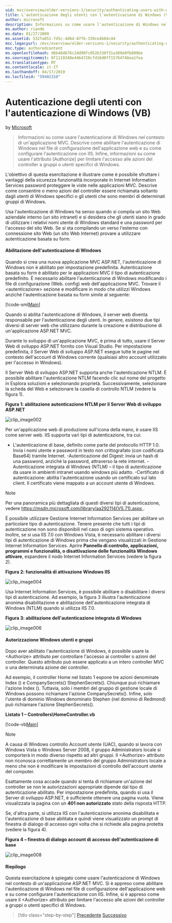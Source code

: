 ```yaml
---
uid: mvc/overview/older-versions-1/security/authenticating-users-with-windows-authentication-vb
title: L'autenticazione degli utenti con l'autenticazione di Windows (VB) | Microsoft Docs
author: microsoft
description: Informazioni su come usare l'autenticazione di Windows nel contesto di un'applicazione MVC. Descrive come abilitare l'autenticazione di Windows all'interno di co web dell'applicazione...
ms.author: riande
ms.date: 01/27/2009
ms.assetid: 532fa051-7d5c-4d6d-87f6-339ce4b84c44
msc.legacyurl: /mvc/overview/older-versions-1/security/authenticating-users-with-windows-authentication-vb
msc.type: authoredcontent
ms.openlocfilehash: d6b48d676c2dd90fc052b338f31a389e0fb809be
ms.sourcegitcommit: 0f1119340e4464720cfd16d0ff15764746ea1fea
ms.translationtype: MT
ms.contentlocale: it-IT
ms.lasthandoff: 04/17/2019
ms.locfileid: "59402310"
---
```

# <a name="authenticating-users-with-windows-authentication-vb"></a>Autenticazione degli utenti con l'autenticazione di Windows (VB)

by [Microsoft](https://github.com/microsoft)

> Informazioni su come usare l'autenticazione di Windows nel contesto di un'applicazione MVC. Descrive come abilitare l'autenticazione di Windows nel file di configurazione dell'applicazione web e su come configurare l'autenticazione con IIS. Infine, informazioni su come usare l'attributo [Authorize] per limitare l'accesso alle azioni del controller a gruppi o utenti specifici di Windows.


L'obiettivo di questa esercitazione è illustrare come è possibile sfruttare i vantaggi della sicurezza funzionalità incorporate in Internet Information Services password proteggere le viste nelle applicazioni MVC. Descrive come consentire o meno azioni del controller essere richiamata soltanto dagli utenti di Windows specifici o gli utenti che sono membri di determinati gruppi di Windows.

Usa l'autenticazione di Windows ha senso quando si compila un sito Web aziendale interno (un sito intranet) e si desidera che gli utenti siano in grado di utilizzare i relativi nomi utente di Windows standard e una password per l'accesso del sito Web. Se si sta compilando un verso l'esterno con connessione sito Web (un sito Web Internet) provare a utilizzare autenticazione basata su form.

#### <a name="enabling-windows-authentication"></a>Abilitazione dell'autenticazione di Windows

Quando si crea una nuova applicazione MVC ASP.NET, l'autenticazione di Windows non è abilitato per impostazione predefinita. Autenticazione basata su form è abilitato per le applicazioni MVC il tipo di autenticazione predefinito. È necessario abilitare l'autenticazione di Windows modificando i file di configurazione (Web. config) web dell'applicazione MVC. Trovare il &lt;autenticazione&gt; sezione e modificare in modo che utilizzi Windows anziché l'autenticazione basata su form simile al seguente:

[!code-xml[Main](authenticating-users-with-windows-authentication-vb/samples/sample1.xml)]

Quando si abilita l'autenticazione di Windows, il server web diventa responsabile per l'autenticazione degli utenti. In genere, esistono due tipi diversi di server web che utilizzano durante la creazione e distribuzione di un'applicazione ASP.NET MVC.

Durante lo sviluppo di un'applicazione MVC, è prima di tutto, usare il Server Web di sviluppo ASP.NET fornito con Visual Studio. Per impostazione predefinita, il Server Web di sviluppo ASP.NET esegue tutte le pagine nel contesto dell'account di Windows corrente (qualsiasi altro account utilizzato per l'accesso in Windows).

Il Server Web di sviluppo ASP.NET supporta anche l'autenticazione NTLM. È possibile abilitare l'autenticazione NTLM facendo clic sul nome del progetto in Esplora soluzioni e selezionando proprietà. Successivamente, selezionare la scheda del Web e selezionare la casella di controllo NTLM (vedere la figura 1).

**Figura 1: abilitazione autenticazione NTLM per il Server Web di sviluppo ASP.NET**

![clip_image002](authenticating-users-with-windows-authentication-vb/_static/image1.jpg)

Per un'applicazione web di produzione sull'icona della mano, è usare IIS come server web. IIS supporta vari tipi di autenticazione, tra cui:

- L'autenticazione di base, definito come parte del protocollo HTTP 1.0. Invia i nomi utente e password in testo non crittografato (con codificata Base64) tramite Internet. -Autenticazione del Digest: invia un hash di una password, anziché la password, attraverso la rete internet. -Autenticazione integrata di Windows (NTLM) – il tipo di autenticazione da usare in ambienti intranet usando windows più adatto. -Certificato di autenticazione: abilita l'autenticazione usando un certificato sul lato client. Il certificato viene mappato a un account utente di Windows.

> [!NOTE] 
> 
> Per una panoramica più dettagliata di questi diversi tipi di autenticazione, vedere [ https://msdn.microsoft.com/library/aa292114(VS.71).aspx ](https://msdn.microsoft.com/library/aa292114(VS.71).aspx).


È possibile utilizzare Gestione Internet Information Services per abilitare un particolare tipo di autenticazione. Tenere presente che tutti i tipi di autenticazione non sono disponibili nel caso di ogni sistema operativo. Inoltre, se si usa IIS 7.0 con Windows Vista, è necessario abilitare i diversi tipi di autenticazione di Windows prima che vengano visualizzati in Gestione Internet Information Services. Aprire **Pannello di controllo, applicazioni, programmi e funzionalità, o disattivazione delle funzionalità Windows attivare**, espandere il nodo Internet Information Services (vedere la figura 2).

**Figura 2: funzionalità di attivazione Windows IIS**

![clip_image004](authenticating-users-with-windows-authentication-vb/_static/image2.jpg)

Usa Internet Information Services, è possibile abilitare o disabilitare i diversi tipi di autenticazione. Ad esempio, la figura 3 illustra l'autenticazione anonima disabilitazione e abilitazione dell'autenticazione integrata di Windows (NTLM) quando si utilizza IIS 7.0.

**Figura 3: abilitazione dell'autenticazione integrata di Windows**

![clip_image006](authenticating-users-with-windows-authentication-vb/_static/image3.jpg)

#### <a name="authorizing-windows-users-and-groups"></a>Autorizzazione Windows utenti e gruppi

Dopo aver abilitato l'autenticazione di Windows, è possibile usare la &lt;Authorize&gt; attributo per controllare l'accesso ai controller o azioni del controller. Questo attributo può essere applicato a un intero controller MVC o una determinata azione del controller.

Ad esempio, il controller Home nel listato 1 espone tre azioni denominate Index () e CompanySecrets() StephenSecrets(). Chiunque può richiamare l'azione Index (). Tuttavia, solo i membri del gruppo di gestione locale di Windows possono richiamare l'azione CompanySecrets(). Infine, solo l'utente di dominio Windows denominato Stephen (nel dominio di Redmond) può richiamare l'azione StephenSecrets().

**Listato 1 – Controllers\HomeController.vb**

[!code-vb[Main](authenticating-users-with-windows-authentication-vb/samples/sample2.vb)]

> [!NOTE]
> A causa di Windows controllo Account utente (UAC), quando si lavora con Windows Vista o Windows Server 2008, il gruppo Administrators locale si comporterà in modo diverso rispetto ad altri gruppi. Il &lt;Authorize&gt; attributo non riconosca correttamente un membro del gruppo Administrators locale a meno che non è modificare le impostazioni di controllo dell'account utente del computer.


Esattamente cosa accade quando si tenta di richiamare un'azione del controller se non le autorizzazioni appropriate dipende dal tipo di autenticazione abilitato. Per impostazione predefinita, quando si usa il Server di sviluppo ASP.NET, è sufficiente ottenere una pagina vuota. Viene visualizzata la pagina con un **401 non autorizzato** stato della risposta HTTP.

Se, d'altra parte, si utilizza IIS con l'autenticazione anonima disabilitata e l'autenticazione di base abilitata e quindi viene visualizzato un prompt di finestra di dialogo di accesso ogni volta che si richiede alla pagina protetta (vedere la figura 4).

**Figura 4 – finestra di dialogo account di accesso dell'autenticazione di base**

![clip_image008](authenticating-users-with-windows-authentication-vb/_static/image4.jpg)

#### <a name="summary"></a>Riepilogo

Questa esercitazione è spiegato come usare l'autenticazione di Windows nel contesto di un'applicazione ASP.NET MVC. Si è appreso come abilitare l'autenticazione di Windows nel file di configurazione dell'applicazione web e su come configurare l'autenticazione con IIS. Infine, si è appreso come usare il &lt;Authorize&gt; attributo per limitare l'accesso alle azioni del controller a gruppi o utenti specifici di Windows.

> [!div class="step-by-step"]
> [Precedente](authenticating-users-with-forms-authentication-vb.md)
> [Successivo](preventing-javascript-injection-attacks-vb.md)
